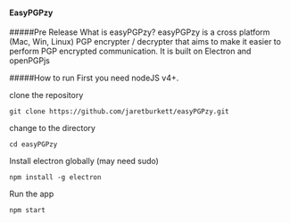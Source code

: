 #### EasyPGPzy
#####Pre Release
What is easyPGPzy?
easyPGPzy is a cross platform (Mac, Win, Linux) PGP encrypter
 / decrypter that aims to make it easier to perform PGP 
 encrypted communication. It is built on Electron and openPGPjs
 
 #####How to run
 First you need nodeJS v4+.
 
 clone the repository
 
 `git clone https://github.com/jaretburkett/easyPGPzy.git`
 
 change to the directory
 
 `cd easyPGPzy`
 
 Install electron globally (may need sudo)
 
 `npm install -g electron`
 
 Run the app
 
 `npm start`